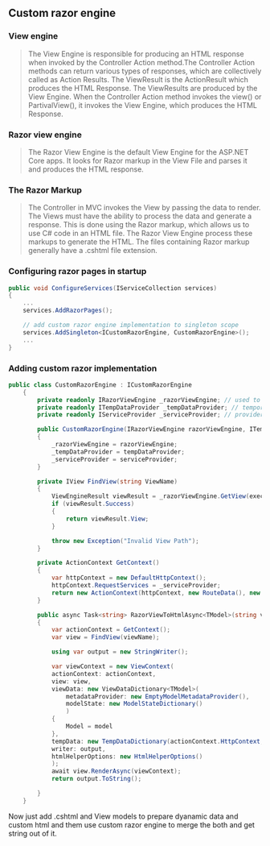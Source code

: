 ## Custom razor engine

### View engine
> The View Engine is responsible for producing an HTML response when invoked by the Controller Action method.The Controller Action methods can return various types of responses, which are collectively called as Action Results. The ViewResult is the ActionResult which produces the HTML Response. The ViewResults are produced by the View Engine. When the Controller Action method invokes the view() or PartivalView(), it invokes the View Engine, which produces the HTML Response.

### Razor view engine
> The Razor View Engine is the default View Engine for the ASP.NET Core apps. It looks for Razor markup in the View File and parses it and produces the HTML response.

### The Razor Markup
> The Controller in MVC invokes the View by passing the data to render. The Views must have the ability to process the data and generate a response. This is done using the Razor markup, which allows us to use C# code in an HTML file. The Razor View Engine process these markups to generate the HTML.
> The files containing Razor markup generally have a .cshtml file extension.
> 

### Configuring razor pages in startup

```C#
public void ConfigureServices(IServiceCollection services)
{
    ...
    services.AddRazorPages();

    // add custom razor engine implementation to singleton scope
    services.AddSingleton<ICustomRazorEngine, CustomRazorEngine>();
    ...
}
```

### Adding custom razor implementation
```C#
public class CustomRazorEngine : ICustomRazorEngine
    {
        private readonly IRazorViewEngine _razorViewEngine; // used to render the pages that use razor syntax.
        private readonly ITempDataProvider _tempDataProvider; // temporary storage memory for subsequent request.
        private readonly IServiceProvider _serviceProvider; // provider for creating instances.

        public CustomRazorEngine(IRazorViewEngine razorViewEngine, ITempDataProvider tempDataProvider, IServiceProvider serviceProvider)
        {
            _razorViewEngine = razorViewEngine;
            _tempDataProvider = tempDataProvider;
            _serviceProvider = serviceProvider;
        }

        private IView FindView(string ViewName)
        {
            ViewEngineResult viewResult = _razorViewEngine.GetView(executingFilePath: null, viewPath: ViewName, isMainPage: true);
            if (viewResult.Success)
            {
                return viewResult.View;
            }

            throw new Exception("Invalid View Path");
        }

        private ActionContext GetContext()
        {
            var httpContext = new DefaultHttpContext();
            httpContext.RequestServices = _serviceProvider;
            return new ActionContext(httpContext, new RouteData(), new ActionDescriptor());
        }

        public async Task<string> RazorViewToHtmlAsync<TModel>(string viewName, TModel model)
        {
            var actionContext = GetContext();
            var view = FindView(viewName);

            using var output = new StringWriter();

            var viewContext = new ViewContext(
            actionContext: actionContext,
            view: view,
            viewData: new ViewDataDictionary<TModel>(
                metadataProvider: new EmptyModelMetadataProvider(),
                modelState: new ModelStateDictionary()
                )
            {
                Model = model
            },
            tempData: new TempDataDictionary(actionContext.HttpContext, _tempDataProvider),
            writer: output,
            htmlHelperOptions: new HtmlHelperOptions()
            );
            await view.RenderAsync(viewContext);
            return output.ToString();

        }
    }
```
Now just add .cshtml and View models to prepare dyanamic data and custom html and them use custom razor engine to merge the both and get string out of it. 
